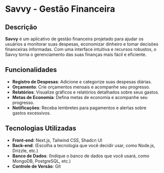 # Savvy - Gestão Financeira

## Descrição

**Savvy** é um aplicativo de gestão financeira projetado para ajudar os usuários a monitorar suas despesas, economizar dinheiro e tomar decisões financeiras informadas. Com uma interface intuitiva e recursos robustos, o Savvy torna o gerenciamento das suas finanças mais fácil e eficiente.

## Funcionalidades

-  **Registro de Despesas**: Adicione e categorize suas despesas diárias.
-  **Orçamento**: Crie orçamentos mensais e acompanhe seu progresso.
-  **Relatórios**: Visualize gráficos e relatórios detalhados sobre seus gastos.
-  **Metas de Economia**: Defina metas de economia e acompanhe seu progresso.
-  **Notificações**: Receba lembretes para pagamentos e alertas sobre gastos excessivos.

## Tecnologias Utilizadas

-  **Front-end**: Next.js, Tailwind CSS, Shadcn UI
-  **Back-end**: (Escolha a tecnologia que você decidir usar, como Node.js, Drizzle, etc.)
-  **Banco de Dados**: (Indique o banco de dados que você usará, como MongoDB, PostgreSQL, etc.)
-  **Controle de Versão**: Git
